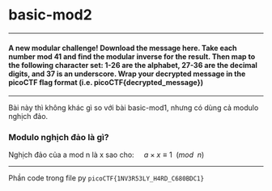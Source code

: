 # basic-mod2
---
#### A new modular challenge! Download the message here. Take each number mod 41 and find the modular inverse for the result. Then map to the following character set: 1-26 are the alphabet, 27-36 are the decimal digits, and 37 is an underscore. Wrap your decrypted message in the picoCTF flag format (i.e. picoCTF{decrypted_message})
---
Bài này thì không khác gì so với bài basic-mod1, nhưng có dùng cả modulo nghịch đảo.
### Modulo nghịch đảo là gì?
Nghịch đảo của a mod n là x sao cho:
&nbsp;&nbsp;&nbsp;&nbsp;$a \times x \equiv 1 \enspace (mod \enspace n)$

---
Phần code trong file py
```picoCTF{1NV3R53LY_H4RD_C680BDC1}```